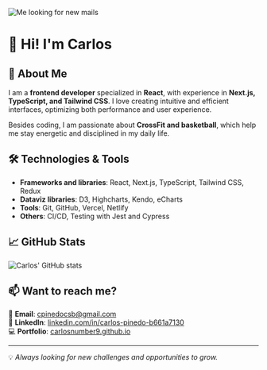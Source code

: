 ![Me looking for new mails](https://64.media.tumblr.com/d3a31666623cf1599b09505e4191c712/tumblr_mlbi1ja9fn1r1mkubo1_500.gifv)


# 👋 Hi! I'm Carlos

## 🚀 About Me
I am a **frontend developer** specialized in **React**, with experience in **Next.js, TypeScript, and Tailwind CSS**. I love creating intuitive and efficient interfaces, optimizing both performance and user experience.

Besides coding, I am passionate about **CrossFit and basketball**, which help me stay energetic and disciplined in my daily life.

## 🛠️ Technologies & Tools
- **Frameworks and libraries**: React, Next.js, TypeScript, Tailwind CSS, Redux
- **Dataviz libraries**: D3, Highcharts, Kendo, eCharts
- **Tools**: Git, GitHub, Vercel, Netlify
- **Others**: CI/CD, Testing with Jest and Cypress

## 📈 GitHub Stats
![Carlos' GitHub stats](https://github-readme-stats.vercel.app/api?username=carlosnumber9&show_icons=true)

## 📫 Want to reach me?
📧 **Email**: [cpinedocsb@gmail.com](mailto:cpinedocsb@gmail.com)  
💼 **LinkedIn**: [linkedin.com/in/carlos-pinedo-b661a7130](https://www.linkedin.com/in/carlos-pinedo-sanchez/)  
💻 **Portfolio**: [carlosnumber9.github.io](https://carlosnumber9.github.io)

---
💡 *Always looking for new challenges and opportunities to grow.*
